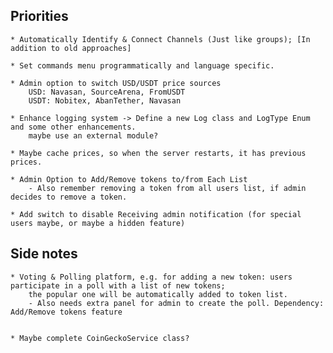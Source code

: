 ## Priorities
    * Automatically Identify & Connect Channels (Just like groups); [In addition to old approaches]

    * Set commands menu programmatically and language specific.

    * Admin option to switch USD/USDT price sources
        USD: Navasan, SourceArena, FromUSDT
        USDT: Nobitex, AbanTether, Navasan

    * Enhance logging system -> Define a new Log class and LogType Enum and some other enhancements.
        maybe use an external module?

    * Maybe cache prices, so when the server restarts, it has previous prices.

    * Admin Option to Add/Remove tokens to/from Each List
        - Also remember removing a token from all users list, if admin decides to remove a token.

    * Add switch to disable Receiving admin notification (for special users maybe, or maybe a hidden feature)


## Side notes
    * Voting & Polling platform, e.g. for adding a new token: users participate in a poll with a list of new tokens; 
        the popular one will be automatically added to token list.
        - Also needs extra panel for admin to create the poll. Dependency: Add/Remove tokens feature
    

    * Maybe complete CoinGeckoService class?